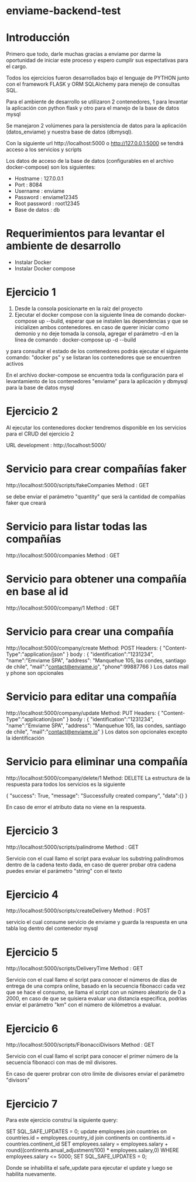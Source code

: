 # enviame-backend-test
# Introducción
Primero que todo, darle muchas gracias a enviame por darme la oportunidad de iniciar este proceso y espero cumplir sus espectativas para el cargo.

Todos los ejercicios fueron desarrollados bajo el lenguaje de PYTHON junto con el framework FLASK y ORM SQLAlchemy para menejo de consultas SQL.

Para el ambiente de desarrollo se utilizaron 2 contenedores, 1 para levantar la aplicación con python flask y otro para el manejo de la base de datos mysql

Se manejaron 2 volúmenes para la persistencia de datos para la aplicación (datos_enviame) y nuestra base de datos (dbmysql).

Con la siguiente url http://localhost:5000 o http://127.0.0.1:5000 se tendrá acceso a los servicios y scripts 

Los datos de acceso de la base de datos (configurables en el archivo docker-compose) son los siguientes:
* Hostname : 127.0.0.1
* Port : 8084
* Username : enviame
* Password : enviame12345
* Root password : root12345
* Base de datos : db



# Requerimientos para levantar el ambiente de desarrollo
* Instalar Docker
* Instalar Docker compose


# Ejercicio 1
1. Desde la consola posicionarte en la raíz del proyecto
2. Ejecutar el docker compose con la siguiente línea de comando docker-compose up --build, esperar que se instalen las dependencias y que se inicializen ambos contenedores. en caso de querer iniciar como demonio y no deje tomada la consola, agregar el parámetro -d en la línea de comando : docker-compose up -d --build

y para consultar el estado de los contenedores podrás ejecutar el siguiente comando: "docker ps" y se listaran los contenedores que se encuentren activos

En el archivo docker-compose se encuentra toda la configuración para el levantamiento de los contenedores "enviame" para la aplicación y dbmysql para la base de datos mysql

# Ejercicio 2

Al ejecutar los contenedores docker tendremos disponible en los servicios para el CRUD del ejercicio 2

URL development : http://localhost:5000/

# Servicio para crear compañías faker
http://localhost:5000/scripts/fakeCompanies
Method : GET

se debe enviar el parámetro "quantity" que será la cantidad de compañías faker que creará 

# Servicio para listar todas las compañías
http://localhost:5000/companies
Method : GET

# Servicio para obtener una compañía en base al id
http://localhost:5000/company/1
Method : GET

# Servicio para crear una compañía

http://localhost:5000/company/create
Method: POST
Headers: {
    "Content-Type":"application/json"
}
body : {
	"identification":"1231234",
	"name":"Emviame SPA",
	"address": "Manquehue 105, las condes, santiago de chile",
	"mail":"contact@enviame.io",
	"phone":99887766
}
Los datos mail y phone son opcionales

# Servicio para editar una compañía

http://localhost:5000/company/update
Method: PUT
Headers: {
    "Content-Type":"application/json"
}
body : {
	"identification":"1231234",
	"name":"Emviame SPA",
	"address": "Manquehue 105, las condes, santiago de chile",
	"mail":"contact@enviame.io"
}
Los datos son opcionales excepto la identificación

# Servicio para eliminar una compañía

http://localhost:5000/company/delete/1
Method: DELETE
La estructura de la respuesta para todos los servicios es la siguiente

{
    "success": True,
    "message": "Successfully created company",
    "data":{}
}

En caso de error el atributo data no viene en la respuesta.

# Ejercicio 3

http://localhost:5000/scripts/palindrome
Method : GET

Servicio con el cual llamo el script para evaluar los substring palíndromos dentro de la cadena texto dada, en caso de querer probar otra cadena puedes enviar el parámetro "string" con el texto

# Ejercicio 4

http://localhost:5000/scripts/createDelivery
Method : POST

servicio el cual consume servicio de enviame y guarda la respuesta en una tabla log dentro del contenedor mysql

# Ejercicio 5
http://localhost:5000/scripts/DeliveryTime
Method : GET

Servicio con el cual llamo el script para conocer el números de días de entrega de una compra online, basado en la secuencia fibonacci
cada vez que se hace el consumo, se llama el script con un número aleatorio de 0 a 2000, en caso de que se quisiera evaluar una distancia especifica, podrías enviar el parámetro "km" con el número de kilómetros a evaluar.

# Ejercicio 6
http://localhost:5000/scripts/FibonacciDivisors
Method : GET

Servicio con el cual llamo el script para conocer el primer número de la secuencia fibonacci con mas de mil divisores.

En caso de querer probrar con otro límite de divisores enviar el parámetro "divisors"

# Ejercicio 7

Para este ejercicio construí la siguiente query:

SET SQL_SAFE_UPDATES = 0;
update employees 
join countries on countries.id = employees.country_id
join continents on continents.id = countries.continent_id
SET employees.salary = employees.salary + round((continents.anual_adjustment/100) * employees.salary,0)
WHERE employees.salary <= 5000;
SET SQL_SAFE_UPDATES = 0;

Donde se inhabilita el safe_update para ejecutar el update y luego se habilita nuevamente.
